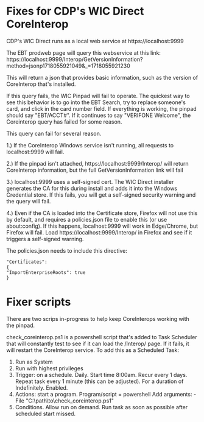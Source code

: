 # Fixes for CDP's WIC Direct CoreInterop

CDP's WIC Direct runs as a local web service at https://localhost:9999

The EBT prodweb page will query this webservice at this link:
 https://localhost:9999/Interop/GetVersionInformation?method=jsonp1718055921049&_=1718055921230

This will return a json that provides basic information, such as the version of CoreInterop that's installed.

If this query fails, the WIC Pinpad will fail to operate.  The quickest way to see this behavior is to go into the EBT Search, try to replace someone's card, and click in the card number field.  If everything is working, the pinpad should say "EBT/ACCT#". If it continues to say "VERIFONE Welcome", the Coreinterop query has failed for some reason.

This query can fail for several reason.  

1.) If the CoreInterop Windows service isn't running, all requests to localhost:9999 will fail.

2.) If the pinpad isn't attached, https://localhost:9999/Interop/ will return CoreInterop information, but the full GetVersionInformation link will fail

3.) localhost:9999 uses a self-signed cert. The WIC Direct installer generates the CA for this during install and adds it into the Windows Credential store. If this fails, you will get a self-signed security warning and the query will fail.

4.) Even if the CA is loaded into the Certificate store, Firefox will not use this by default, and requires a policies.json file to enable this (or use about:config).  If this happens, localhost:9999 will work in Edge/Chrome, but Firefox will fail. Load https://localhost:9999/Interop/ in Firefox and see if it triggers a self-signed warning.  

The policies.json needs to include this directive:

```
"Certificates":
{
"ImportEnterpriseRoots": true
}
```

# Fixer scripts

There are two scrips in-progress to help keep CoreInterops working with the pinpad.  

check_coreinterop.ps1 is a powershell script that's added to Task Scheduler that will constantly test to see if it can load the /Interop/ page.  If it fails, it will restart the CoreInterop service.  To add this as a Scheduled Task:

1. Run as System
2. Run with highest privileges
3. Trigger: on a schedule. Daily. Start time 8:00am. Recur every 1 days. Repeat task every 1 minute (this can be adjusted). For a duration of Indefinitely. Enabled.
4. Actions: start a program. Program/script = powershell   Add arguments: -File "C:\path\to\check_coreinterop.ps1"
5. Conditions. Allow run on demand. Run task as soon as possible after scheduled start missed.

